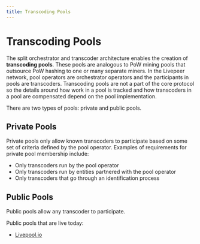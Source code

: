 ```yaml
---
title: Transcoding Pools
---
```


# Transcoding Pools

The split orchestrator and transcoder architecture enables the creation of
**transcoding pools**. These pools are analogous to PoW mining pools that
outsource PoW hashing to one or many separate miners. In the Livepeer network,
pool operators are orchestrator operators and the participants in pools are
transcoders. Transcoding pools are not a part of the core protocol so the
details around how work in a pool is tracked and how transcoders in a pool are
compensated depend on the pool implementation.

There are two types of pools: private and public pools.

## Private Pools

Private pools only allow known transcoders to participate based on some set of
criteria defined by the pool operator. Examples of requirements for private pool
membership include:

- Only transcoders run by the pool operator
- Only transcoders run by entities partnered with the pool operator
- Only transcoders that go through an identification process

## Public Pools

Public pools allow any transcoder to participate.

Public pools that are live today:

- [Livepool.io](http://livepool.io/)


